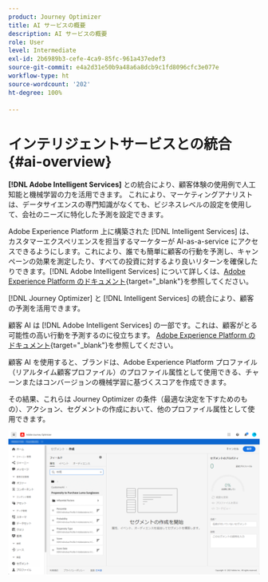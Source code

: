 ```yaml
---
product: Journey Optimizer
title: AI サービスの概要
description: AI サービスの概要
role: User
level: Intermediate
exl-id: 2b6989b3-cefe-4ca9-85fc-961a437edef3
source-git-commit: e4a2d31e50b9a48a6a8dcb9c1fd8096cfc3e077e
workflow-type: ht
source-wordcount: '202'
ht-degree: 100%

---
```


# インテリジェントサービスとの統合 {#ai-overview}

**[!DNL Adobe Intelligent Services]** との統合により、顧客体験の使用例で人工知能と機械学習の力を活用できます。 これにより、マーケティングアナリストは、データサイエンスの専門知識がなくても、ビジネスレベルの設定を使用して、会社のニーズに特化した予測を設定できます。

Adobe Experience Platform 上に構築された [!DNL Intelligent Services] は、カスタマーエクスペリエンスを担当するマーケターが AI-as-a-service にアクセスできるようにします。これにより、誰でも簡単に顧客の行動を予測し、キャンペーンの効果を測定したり、すべての投資に対するより良いリターンを確保したりできます。[!DNL Adobe Intelligent Services] について詳しくは、[Adobe Experience Platform のドキュメント](https://experienceleague.adobe.com/docs/experience-platform/intelligent-services/home.html?lang=ja){target=&quot;_blank&quot;}を参照してください。

[!DNL Journey Optimizer] と [!DNL Intelligent Services] の統合により、顧客の予測を活用できます。

顧客 AI は [!DNL Adobe Intelligent Services] の一部です。これは、顧客がとる可能性の高い行動を予測するのに役立ちます。 [Adobe Experience Platform のドキュメント](https://experienceleague.adobe.com/docs/experience-platform/intelligent-services/customer-ai/overview.html?lang=ja){target=&quot;_blank&quot;}を参照してください。

顧客 AI を使用すると、ブランドは、Adobe Experience Platform プロファイル（リアルタイム顧客プロファイル）のプロファイル属性として使用できる、チャーンまたはコンバージョンの機械学習に基づくスコアを作成できます。

その結果、これらは Journey Optimizer の条件（最適な決定を下すためのもの）、アクション、セグメントの作成において、他のプロファイル属性として使用できます。

![](../assets/customer-ai.png)

